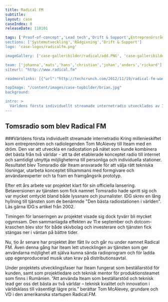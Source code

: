 ```yaml
---
title: Radical FM
subtitle: 
layout: case
caseIndex: 0
releaseDate: 110101

tags: ['Proof-of-concept','Lead tech','Drift & Support',Entreprenörsrådgivning','Rådgivning']
sections: ['Systemutveckling','Rådgivning','Drift & Support']
logo: 'case-logos/radicalfm.png'

imageGallery: ['case-galleribilder/radical/add.PNG', 'case-galleribilder/radical/mystation.PNG', 'case-galleribilder/radical/nowplaying.PNG', 'case-galleribilder/radical/playlist.PNG', 'case-galleribilder/radical/search.PNG', 'case-galleribilder/radical/myprofile.PNG']

team: ['johanna','mats','hans','christian','johan','anders','rickard']
siteurl: "http://www.radical.fm"

readmorelinks: [{"url":"http://techcrunch.com/2012/11/19/radical-fm-wants-to-go-after-spotify-with-an-ad-free-listener-supported-streamed-music-service/","title":"Artikel - Techcrunch"},{"url":"http://thenextweb.com/media/2012/11/20/radical-fm-throws-its-hat-into-the-music-streaming-ring-with/","title":"Artikel - The Next Web"},{"url":"http://radiodirect.com/blog/index.php/how-to-be-rad-an-interview-with-radical-fms-creator-thomas-mcalevey-part-1/","title":"Intervju med Thomas"}]

topImage: "/content/images/case-topbilder/brian.jpg"
background: 

intro: >
  Världens första individuellt streamade internetradio utvecklades av Iteam.
---
```


## Tomsradio som blev Radical FM
###Världens första individuellt streamade internetradio
Kring millenieskiftet kom entreprenören och radiolegenden Tom McAlevey till Iteam med en dröm. Den var att utveckla en radiostation på nätet som kunde kombinera det bästa från två världar - att ta det etablerade konceptet radio till internet och samtidigt utnyttja möjligheterna till personliga och individuella stationer. Resultatet blev Tomsradio där Iteam ansvarade för att välja rätt tekniska lösningar, utarbeta konceptet tillsammans med formgivare och användarexperter och ta fram en framgångsrik prototyp. 

Efter ett års arbete var projektet klart för sin officiella lansering. Betaversionen av tjänsten som fick namnet Tomsradio hade spritt sig och var mycket omtyckt bland både lyssnare och journalister. IDG skrev en lång hyllning till tjänsten som de benämnde "Den bästa radiostationen i världen". Läs gärna IDG:s artikel från 2002.

Timingen för lanseringen av projektet visade sig dock tyvärr bli mycket ogynnsam. Den sammanlagda effekten av 11:e september och dotcom-kraschen blev stor för både skivbolag och investerare och tjänsten fick stängas ner i väntan på bättre tider.

Nu, tio år senare har projektet åter fått liv och går nu under namnet Radical FM. Även denna gång har Iteam lett utvecklingen av tjänsten som ger användarna möjlighet att själva kunna sända radioprogram och för ladda upp egenproducerad musik utan krav på distributionsavtal. 

Under projektets utvecklingsfaser har Iteam fungerat som beställarstöd för kunden, samt som projektledare och teknisk mentor för produktionsteamet som finns i Rumänien. ”Att använda Iteam som beställarstöd och teknisk lead ger oss det bästa av två världar – teknisk kvalitet och innovation i världsklass till väsentligt lägre pris.” berättar Tom McAlevey, grundare och VD i den amerikanska startupen Radical.FM.